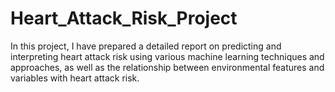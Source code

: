 # Heart_Attack_Risk_Project
In this project, I have prepared a detailed report on predicting and interpreting heart attack risk using various machine learning techniques and approaches, as well as the relationship between environmental features and variables with heart attack risk.
